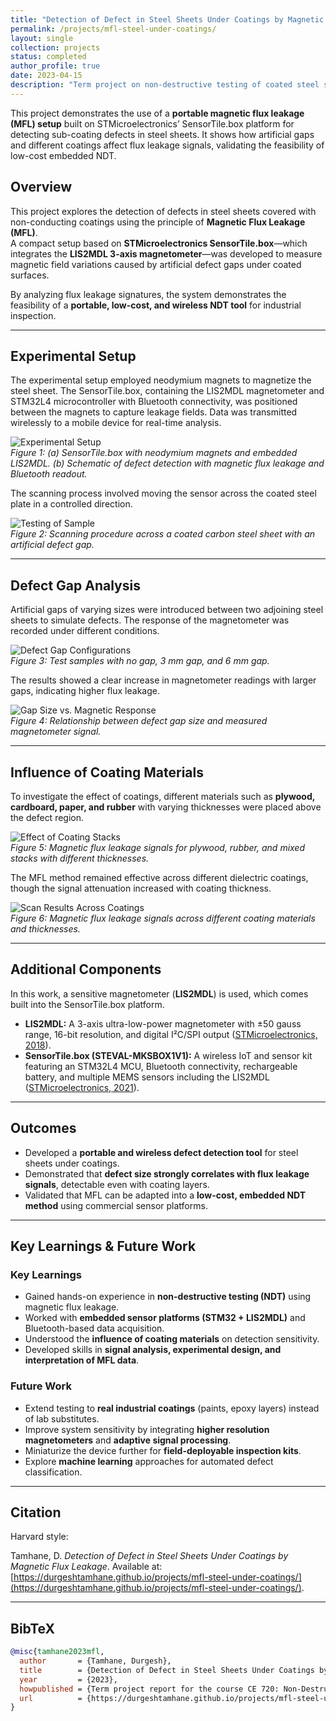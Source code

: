 ```yaml
---
title: "Detection of Defect in Steel Sheets Under Coatings by Magnetic Flux Leakage"
permalink: /projects/mfl-steel-under-coatings/
layout: single
collection: projects
status: completed
author_profile: true
date: 2023-04-15
description: "Term project on non-destructive testing of coated steel sheets using magnetic flux leakage and STMicroelectronics SensorTile.box."
---
```


This project demonstrates the use of a **portable magnetic flux leakage (MFL) setup** built on STMicroelectronics’ SensorTile.box platform for detecting sub-coating defects in steel sheets. It shows how artificial gaps and different coatings affect flux leakage signals, validating the feasibility of low-cost embedded NDT.

<!--more-->

## Overview
This project explores the detection of defects in steel sheets covered with non-conducting coatings using the principle of **Magnetic Flux Leakage (MFL)**.  
A compact setup based on **STMicroelectronics SensorTile.box**—which integrates the **LIS2MDL 3-axis magnetometer**—was developed to measure magnetic field variations caused by artificial defect gaps under coated surfaces.  

By analyzing flux leakage signatures, the system demonstrates the feasibility of a **portable, low-cost, and wireless NDT tool** for industrial inspection.

---

## Experimental Setup

The experimental setup employed neodymium magnets to magnetize the steel sheet. The SensorTile.box, containing the LIS2MDL magnetometer and STM32L4 microcontroller with Bluetooth connectivity, was positioned between the magnets to capture leakage fields. Data was transmitted wirelessly to a mobile device for real-time analysis.

![Experimental Setup](/files/projects/images/stm_and_model.png)  
*Figure 1: (a) SensorTile.box with neodymium magnets and embedded LIS2MDL. (b) Schematic of defect detection with magnetic flux leakage and Bluetooth readout.*

The scanning process involved moving the sensor across the coated steel plate in a controlled direction.

![Testing of Sample](/files/projects/images/testing_of_sample.png)  
*Figure 2: Scanning procedure across a coated carbon steel sheet with an artificial defect gap.*

---

## Defect Gap Analysis

Artificial gaps of varying sizes were introduced between two adjoining steel sheets to simulate defects. The response of the magnetometer was recorded under different conditions.

![Defect Gap Configurations](/files/projects/images/defect_gap.png)  
*Figure 3: Test samples with no gap, 3 mm gap, and 6 mm gap.*

The results showed a clear increase in magnetometer readings with larger gaps, indicating higher flux leakage.

![Gap Size vs. Magnetic Response](/files/projects/images/gap_size_magnetic_flux_intensity.png)  
*Figure 4: Relationship between defect gap size and measured magnetometer signal.*

---

## Influence of Coating Materials

To investigate the effect of coatings, different materials such as **plywood, cardboard, paper, and rubber** with varying thicknesses were placed above the defect region.

![Effect of Coating Stacks](/files/projects/images/layered_stacks.png)  
*Figure 5: Magnetic flux leakage signals for plywood, rubber, and mixed stacks with different thicknesses.*

The MFL method remained effective across different dielectric coatings, though the signal attenuation increased with coating thickness.

![Scan Results Across Coatings](/files/projects/images/scan_results.png)  
*Figure 6: Magnetic flux leakage signals across different coating materials and thicknesses.*

---

## Additional Components

In this work, a sensitive magnetometer (**LIS2MDL**) is used, which comes built into the SensorTile.box platform.  

- **LIS2MDL:** A 3-axis ultra-low-power magnetometer with ±50 gauss range, 16-bit resolution, and digital I²C/SPI output ([STMicroelectronics, 2018](https://www.st.com/resource/en/datasheet/lis2mdl.pdf)).  
- **SensorTile.box (STEVAL-MKSBOX1V1):** A wireless IoT and sensor kit featuring an STM32L4 MCU, Bluetooth connectivity, rechargeable battery, and multiple MEMS sensors including the LIS2MDL ([STMicroelectronics, 2021](https://www.st.com/resource/en/data_brief/steval-mksbox1v1.pdf)).

---

## Outcomes
- Developed a **portable and wireless defect detection tool** for steel sheets under coatings.  
- Demonstrated that **defect size strongly correlates with flux leakage signals**, detectable even with coating layers.  
- Validated that MFL can be adapted into a **low-cost, embedded NDT method** using commercial sensor platforms.  

---

## Key Learnings & Future Work

### Key Learnings
- Gained hands-on experience in **non-destructive testing (NDT)** using magnetic flux leakage.  
- Worked with **embedded sensor platforms (STM32 + LIS2MDL)** and Bluetooth-based data acquisition.  
- Understood the **influence of coating materials** on detection sensitivity.  
- Developed skills in **signal analysis, experimental design, and interpretation of MFL data**.

### Future Work
- Extend testing to **real industrial coatings** (paints, epoxy layers) instead of lab substitutes.  
- Improve system sensitivity by integrating **higher resolution magnetometers** and **adaptive signal processing**.  
- Miniaturize the device further for **field-deployable inspection kits**.  
- Explore **machine learning** approaches for automated defect classification.

---

## Citation
Harvard style:  

Tamhane, D. *Detection of Defect in Steel Sheets Under Coatings by Magnetic Flux Leakage*. Available at: [https://durgeshtamhane.github.io/projects/mfl-steel-under-coatings/](https://durgeshtamhane.github.io/projects/mfl-steel-under-coatings/).

---

## BibTeX
```bibtex
@misc{tamhane2023mfl,
  author       = {Tamhane, Durgesh},
  title        = {Detection of Defect in Steel Sheets Under Coatings by Magnetic Flux Leakage},
  year         = {2023},
  howpublished = {Term project report for the course CE 720: Non-Destructive Testing of Materials, IIT Bombay},
  url          = {https://durgeshtamhane.github.io/projects/mfl-steel-under-coatings/}
}
